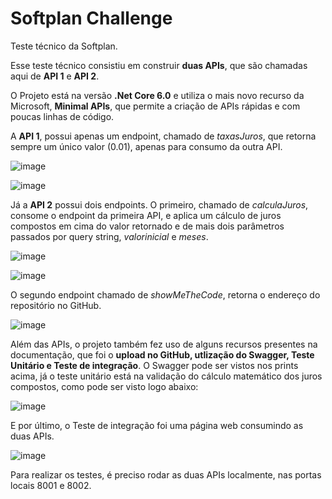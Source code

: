 # Softplan Challenge
Teste técnico da Softplan.

Esse teste técnico consistiu em  construir **duas APIs**, que são chamadas aqui de **API 1** e **API 2**.

O Projeto está na versão **.Net Core 6.0** e utiliza o mais novo recurso da Microsoft, **Minimal APIs**, que permite a criação de APIs rápidas e com poucas linhas de código.

A **API 1**, possui apenas um endpoint, chamado de <em>taxasJuros</em>, que retorna sempre um único valor (0.01), apenas para consumo da outra API.

![image](https://user-images.githubusercontent.com/32681498/174210745-bb3b091e-99a6-418e-a16e-dbeb1b697b45.png)

![image](https://user-images.githubusercontent.com/32681498/174211157-99ae52b9-a88e-4847-bbe8-d63c040187d0.png)


Já a **API 2** possui dois endpoints. O primeiro, chamado de <em>calculaJuros</em>, consome o endpoint da primeira API, e aplica um cálculo de juros compostos em cima do valor retornado e de mais dois parâmetros passados por query string, <em>valorinicial</em> e <em>meses</em>.

![image](https://user-images.githubusercontent.com/32681498/174212138-e116d1ec-d799-4df3-9e6d-ceed32b7208a.png)

![image](https://user-images.githubusercontent.com/32681498/174212382-932ee96f-63e1-42e5-aacf-4a0105982e72.png)


O segundo endpoint chamado de <em>showMeTheCode</em>, retorna o endereço do repositório no GitHub.

![image](https://user-images.githubusercontent.com/32681498/174212479-287c60eb-6e85-42f5-af7f-a0510a41abe2.png)


Além das APIs, o projeto também fez uso de alguns recursos presentes na documentação, que foi o **upload no GitHub, utlização do Swagger, Teste Unitário e Teste de integração**.
O Swagger pode ser vistos nos prints acima, já o teste unitário está na validação do cálculo matemático dos juros compostos, como pode ser visto logo abaixo:

![image](https://user-images.githubusercontent.com/32681498/174212850-aadec446-4cf6-4977-979b-37decc914a33.png)


E por último, o Teste de integração foi uma página web consumindo as duas APIs.

![image](https://user-images.githubusercontent.com/32681498/174219122-745cbab8-e9aa-4b6c-bdfd-355308a36066.png)

Para realizar os testes, é preciso rodar as duas APIs localmente, nas portas locais 8001 e 8002.
